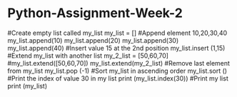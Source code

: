 # Python-Assignment-Week-2
#Create empty list called my_list
my_list = []
#Append element 10,20,30,40
my_list.append(10)
my_list.append(20)
my_list.append(30)
my_list.append(40)
#Insert value 15 at the 2nd position
my_list.insert (1,15)
#Extend my_list with another list
my_2_list = [50,60,70]   #my_list.extend([50,60,70])
my_list.extend(my_2_list)
#Remove last element from my_list
my_list.pop (-1)
#Sort my_list in ascending order
my_list.sort () 
#Print the index of value 30 in my list
print (my_list.index(30))
#Print my list
print (my_list)
